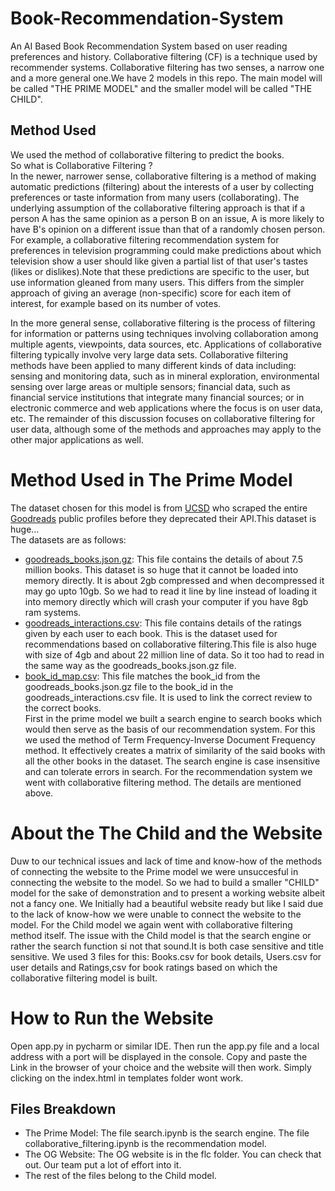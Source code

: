 # Book-Recommendation-System
 An AI Based Book Recommendation System based on user reading preferences and history. Collaborative filtering (CF) is a technique used by recommender systems. Collaborative filtering has two senses, a narrow one and a more general one.We have 2 models in this repo. The main model will be called "THE PRIME MODEL" and the smaller model will be called "THE CHILD".
 
 ## Method Used
 We used the method of collaborative filtering to predict the books. <br>
 So what is Collaborative Filtering ?  <br>
In the newer, narrower sense, collaborative filtering is a method of making automatic predictions (filtering) about the interests of a user by collecting preferences or taste information from many users (collaborating). The underlying assumption of the collaborative filtering approach is that if a person A has the same opinion as a person B on an issue, A is more likely to have B's opinion on a different issue than that of a randomly chosen person. For example, a collaborative filtering recommendation system for preferences in television programming could make predictions about which television show a user should like given a partial list of that user's tastes (likes or dislikes).Note that these predictions are specific to the user, but use information gleaned from many users. This differs from the simpler approach of giving an average (non-specific) score for each item of interest, for example based on its number of votes.

In the more general sense, collaborative filtering is the process of filtering for information or patterns using techniques involving collaboration among multiple agents, viewpoints, data sources, etc. Applications of collaborative filtering typically involve very large data sets. Collaborative filtering methods have been applied to many different kinds of data including: sensing and monitoring data, such as in mineral exploration, environmental sensing over large areas or multiple sensors; financial data, such as financial service institutions that integrate many financial sources; or in electronic commerce and web applications where the focus is on user data, etc. The remainder of this discussion focuses on collaborative filtering for user data, although some of the methods and approaches may apply to the other major applications as well.

# Method Used in The Prime Model
The  dataset chosen for this model is from [UCSD](https://sites.google.com/eng.ucsd.edu/ucsdbookgraph/home) who scraped the entire [Goodreads](https://www.goodreads.com/) public profiles before they deprecated their API.This dataset is huge...  
The datasets are as follows: <br>
* [goodreads_books.json.gz](https://drive.google.com/uc?id=1LXpK1UfqtP89H1tYy0pBGHjYk8IhigUK): This file contains the details of about 7.5 million books. This dataset is so huge that it cannot be loaded into memory directly. It is about 2gb compressed and when decompressed it may go upto 10gb. So we had to read it line by line instead of loading it into memory directly which will crash your computer if you have 8gb ram systems.
* [goodreads_interactions.csv](https://drive.google.com/open?id=1zmylV7XW2dfQVCLeg1LbllfQtHD2KUon): This file contains details of the ratings given by each user to each book. This is the dataset used for recommendations based on collaborative filtering.This file is also huge with size of 4gb and about 22 million line of data. So it too had to read in the same way as the goodreads_books.json.gz file.
* [book_id_map.csv](https://drive.google.com/uc?id=1CHTAaNwyzvbi1TR08MJrJ03BxA266Yxr): This file matches the book_id from the goodreads_books.json.gz file to the book_id in the goodreads_interactions.csv file. It is used to link the correct review to the correct books.  
First in the prime model we built a search engine to search books which would then serve as the basis of our recommendation system. For this we used the method of Term Frequency-Inverse Document Frequency method. It effectively creates a matrix of similarity of the said books with all the other books in the dataset. The search engine is case insensitive and can tolerate errors in search. For the recommendation system we went with collaborative filtering method. The details are mentioned above.

# About the The Child and the Website
Duw to our technical issues and lack of time and know-how of the methods of connecting the website to the Prime model we were unsuccesful in connecting the website to the model. So we had to build a smaller "CHILD" model for the sake of demonstration and to present a working website albeit not a fancy one. We Initially had a beautiful website ready but like I said due to the lack of know-how we were unable to connect the website to the model. 
For the Child model we again went with collaborative filtering method itself. The issue with the Child model is that the search engine or rather the search function si not that sound.It is both case sensitive and title sensitive. We used 3 files for this: Books.csv for book details, Users.csv for user details and Ratings,csv for book ratings based on which the collaborative filtering model is built.

# How to Run the Website
Open app.py in pycharm or similar IDE. Then run the app.py file and a local address with a port will be displayed in the console. Copy and paste the Link in the browser of your choice and the website will then work. Simply clicking on the index.html in templates folder wont work.

## Files Breakdown
* The Prime Model: The file search.ipynb is the search engine. The  file collaborative_filtering.ipynb is the recommendation model.
* The OG Website: The OG website is in the flc folder. You can check that out. Our team put a lot of effort into it.
* The rest of the files belong to the Child model.


